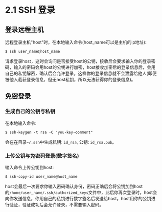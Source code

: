 # 2.1 SSH 登录

## 登录远程主机

远程登录主机"host"时，在本地输入命令(host_name可以是主机的ip地址):

    $ ssh user_name@host_name

请求登录host，这时会询问是否接受host的公钥，接收后会要求输入你的登录密码，输入的密码会用host的公钥进行加密，host接收加密后的登录信息后，会用自己的私钥解密，确认后会允许登录。这样你的登录信息就不会泄露给他人(即便被他人截获登录信息，但无host私钥，所以无法获得你的登录信息)。

## 免密登录

### 生成自己的公钥与私钥

在本地输入命令:

    $ ssh-keygen -t rsa -C "you-key-comment"

会在在目录`~/.ssh`中生成私钥: `id_rsa`,  公钥: `id_rsa.pub`。

### 上传公钥与免密码登录(数字签名)

输入命令上传公钥到host:

    $ ssh-copy-id user_name@host_name

host会最后一次要求你输入密码确认身份，密码正确后会将公钥加到host的`/home/user_name/.ssh/authorized_keys`文件中，此后你再次登录时，host会向你发送信息，你用自己的私钥进行数字签名后发送给host，host用你的公钥进行验证，验证成功后会允许登录，不需要输入密码。
